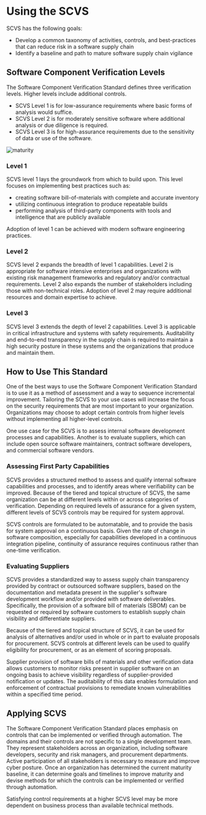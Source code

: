 # Using the SCVS

SCVS has the following goals:

* Develop a common taxonomy of activities, controls, and best-practices that can reduce risk in a software supply chain
* Identify a baseline and path to mature software supply chain vigilance

## Software Component Verification Levels

The Software Component Verification Standard defines three verification levels. Higher levels include additional controls.

* SCVS Level 1 is for low-assurance requirements where basic forms of analysis would suffice.
* SCVS Level 2 is for moderately sensitive software where additional analysis or due diligence is required.
* SCVS Level 3 is for high-assurance requirements due to the sensitivity of data or use of the software.

![maturity](./images/maturity.png)


### Level 1
SCVS level 1 lays the groundwork from which to build upon. This level focuses on implementing best practices such as:
- creating software bill-of-materials with complete and accurate inventory
- utilizing continuous integration to produce repeatable builds
- performing analysis of third-party components with tools and intelligence that are publicly available

Adoption of level 1 can be achieved with modern software engineering practices. 


### Level 2
SCVS level 2 expands the breadth of level 1 capabilities. Level 2 is appropriate for software intensive enterprises and 
organizations with existing risk management frameworks and regulatory and/or contractual requirements. Level 2 also 
expands the number of stakeholders including those with non-technical roles. Adoption of level 2 may require 
additional resources and domain expertise to achieve. 


### Level 3
SCVS level 3 extends the depth of level 2 capabilities. Level 3 is applicable in critical infrastructure and systems
with safety requirements. Auditability and end-to-end transparency in the supply chain is required to maintain a
high security posture in these systems and the organizations that produce and maintain them.


## How to Use This Standard

One of the best ways to use the Software Component Verification Standard is to use it as a method of assessment and a 
way to sequence incremental improvement. Tailoring the SCVS to your use cases will increase the focus on the security 
requirements that are most important to your organization. Organizations may choose to adopt certain controls from higher 
levels without implementing all higher-level controls.

One use case for the SCVS is to assess internal software development processes and capabilities. Another is to evaluate 
suppliers, which can include open source software maintainers, contract software developers, and commercial software 
vendors. 

### Assessing First Party Capabilities
SCVS provides a structured method to assess and qualify internal software capabilities and processes, and to identify 
areas where verifiability can be improved. Because of the tiered and topical structure of SCVS, the same organization 
can be at different levels within or across categories of verification. Depending on required levels of assurance for a 
given system, different levels of SCVS controls may be required for system approval.

SCVS controls are formulated to be automatable, and to provide the basis for system approval on a continuous basis. 
Given the rate of change in software composition, especially for capabilities developed in a continuous integration 
pipeline, continuity of assurance requires continuous rather than one-time verification. 

### Evaluating Suppliers
SCVS provides a standardized way to assess supply chain transparency provided by contract or outsourced software 
suppliers, based on the documentation and metadata present in the supplier's software development workflow and/or 
provided with software deliverables. Specifically, the provision of a software bill of materials (SBOM) can be 
requested or required by software customers to establish supply chain visibility and differentiate suppliers. 

Because of the tiered and topical structure of SCVS, it can be used for analysis of alternatives and/or used in whole 
or in part to evaluate proposals for procurement. SCVS controls at different levels can be used to qualify 
eligibility for procurement, or as an element of scoring proposals. 

Supplier provision of software bills of materials and other verification data allows customers to monitor risks present 
in supplier software on an ongoing basis to achieve visibility regardless of supplier-provided notification or updates. 
The auditability of this data enables formulation and enforcement of contractual provisions to remediate known 
vulnerabilities within a specified time period.

## Applying SCVS

The Software Component Verification Standard places emphasis on controls that can be implemented or verified
through automation. The domains and their controls are not specific to a single development team. They represent
stakeholders across an organization, including software developers, security and risk managers, and procurement
departments. Active participation of all stakeholders is necessary to measure and improve cyber posture. 
Once an organization has determined the current maturity baseline, it can determine goals and timelines to improve maturity
and devise methods for which the controls can be implemented or verified through automation.

Satisfying control requirements at a higher SCVS level may be more dependent on business process than available technical methods. 

<div style="page-break-after: always; visibility: hidden">
\newpage
</div>
